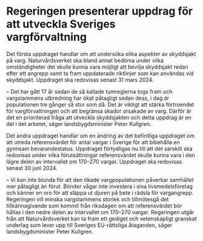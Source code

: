# Regeringen presenterar uppdrag för att utveckla Sveriges vargförvaltning

Det första uppdraget handlar om att undersöka olika aspekter av skyddsjakt på varg. Naturvårdsverket ska bland annat bedöma under vilka omständigheter det skulle kunna vara möjligt att bevilja skyddsjakt redan efter ett angrepp samt ta fram uppdaterade riktlinjer som kan användas vid skyddsjakt. Uppdraget ska redovisas senast 31 mars 2024\.

– Det har gått 17 år sedan de så kallade tumreglerna togs fram och vargstammens utbredning har ökat påtagligt sedan dess, i dag är populationen tre gånger så stor som då. Det är viktigt att stärka förtroendet för vargförvaltningen och att begränsa skador orsakade av varg. Därför är det en prioriterad fråga att utveckla skyddsjakten och detta uppdrag är en del i det arbetet, säger landsbygdsminister Peter Kullgren.

Det andra uppdraget handlar om en ändring av det befintliga uppdraget om att utreda referensvärdet för antal vargar i Sverige för att bibehålla en gynnsam bevarandestatus. Uppdraget förtydligas nu till att det särskilt ska redovisas under vilka förutsättningar referensvärdet skulle kunna vara i den lägre delen av intervallet om 170–270 vargar. Uppdraget ska redovisas senast 30 juni 2024\.

– Vi kan inte blunda för att den ökade vargpopulationen påverkar samhället mer påtagligt än förut. Bönder vågar inte investera i sina livsmedelsföretag och känner en oro för att släppa ut djuren på bete i rädsla för vargangrepp. Regeringen vill minska vargstammens storlek och tillmötesgå det tillkännagivande som kommit från riksdagen om att referensvärdet bör hållas i den nedre delen av intervallet om 170–270 vargar. Regeringen utgår från att Naturvårdsverket kan ta fram ett gediget och vetenskapligt granskat underlag som lever upp till Sveriges EU\-rättsliga åtaganden, säger landsbygdsminister Peter Kullgren.
